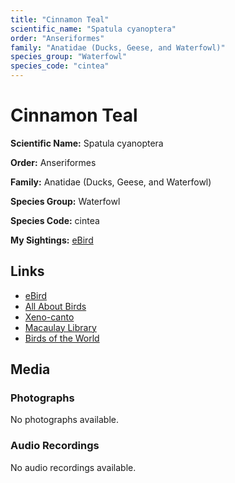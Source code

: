 ```yaml
---
title: "Cinnamon Teal"
scientific_name: "Spatula cyanoptera"
order: "Anseriformes"
family: "Anatidae (Ducks, Geese, and Waterfowl)"
species_group: "Waterfowl"
species_code: "cintea"
---
```


# Cinnamon Teal

**Scientific Name:** Spatula cyanoptera

**Order:** Anseriformes

**Family:** Anatidae (Ducks, Geese, and Waterfowl)

**Species Group:** Waterfowl

**Species Code:** cintea

**My Sightings:** [eBird](https://ebird.org/lifelist?r=world&time=life&spp=cintea)

## Links
* [eBird](https://ebird.org/species/cintea) 
* [All About Birds](https://www.allaboutbirds.org/guide/cintea) 
* [Xeno-canto](https://www.xeno-canto.org/species/cintea) 
* [Macaulay Library](https://search.macaulaylibrary.org/catalog?taxonCode=cintea&sort=rating_rank_desc)
* [Birds of the World](https://birdsoftheworld.org/bow/species/cintea)

## Media
### Photographs
No photographs available.

### Audio Recordings
No audio recordings available.
